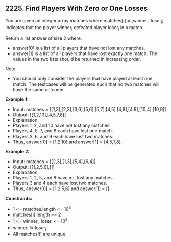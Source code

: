 ## 2225. Find Players With Zero or One Losses

You are given an integer array matches where matches[i] = [winner<sub>i</sub>, loser<sub>i</sub>] indicates that the player winner<sub>i</sub> defeated player loser<sub>i</sub> in a match.

Return a list answer of size 2 where:

- answer[0] is a list of all players that have not lost any matches.
- answer[1] is a list of all players that have lost exactly one match.
The values in the two lists should be returned in increasing order.

Note:

- You should only consider the players that have played at least one match.
The testcases will be generated such that no two matches will have the same outcome.

**Example 1:**

- Input: matches = [[1,3],[2,3],[3,6],[5,6],[5,7],[4,5],[4,8],[4,9],[10,4],[10,9]]
- Output: [[1,2,10],[4,5,7,8]]
- Explanation:
- Players 1, 2, and 10 have not lost any matches.
- Players 4, 5, 7, and 8 each have lost one match.
- Players 3, 6, and 9 each have lost two matches.
- Thus, answer[0] = [1,2,10] and answer[1] = [4,5,7,8].

**Example 2:**

- Input: matches = [[2,3],[1,3],[5,4],[6,4]]
- Output: [[1,2,5,6],[]]
- Explanation:
- Players 1, 2, 5, and 6 have not lost any matches.
- Players 3 and 4 each have lost two matches.
- Thus, answer[0] = [1,2,5,6] and answer[1] = [].

**Constraints:**

- 1 <= matches.length <= 10<sup>5</sup>
- matches[i].length == 2
- 1 <= winner<sub>i</sub>, loser<sub>i</sub> <= 10<sup>5</sup>
- winner<sub>i</sub> != loser<sub>i</sub>
- All matches[i] are unique.